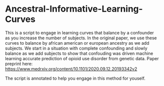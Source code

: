 # Ancestral-Informative-Learning-Curves
This is a script to engage in learning curves that balance by a confounder as you increase the number of subjects. 
In the original paper, we use these curves to balance by african american or european ancestry as we add subjects. 
We start in a situation with complete confounding and slowly balance as we add subjects to show that confouding was 
driven machine learning accurate prediction of opioid use disorder from genetic data. 
Paper preprint here: https://www.medrxiv.org/content/10.1101/2020.09.12.20193342v2

The script is annotated to help you engage in this method for youself. 

